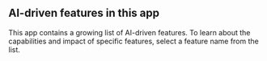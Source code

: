 ## <a name="ai-driven-features-in-this-app"></a>AI-driven features in this app

This app contains a growing list of AI-driven features. To learn about the capabilities and impact of specific features, select a feature name from the list.
